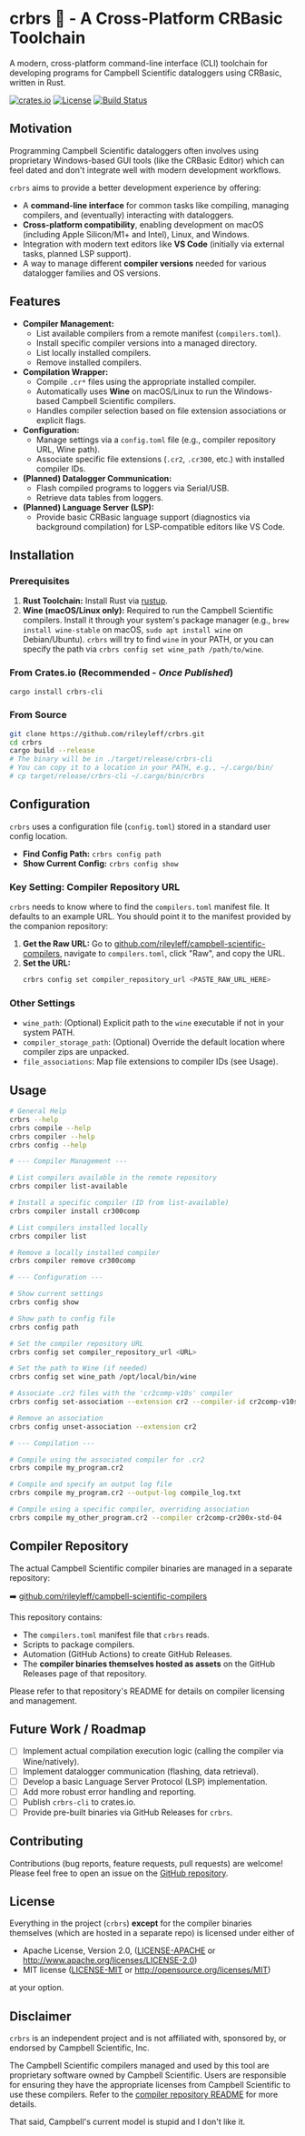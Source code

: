 # crbrs 🦀 - A Cross-Platform CRBasic Toolchain

A modern, cross-platform command-line interface (CLI) toolchain for developing programs for Campbell Scientific dataloggers using CRBasic, written in Rust.

[![crates.io](https://img.shields.io/crates/v/crbrs-cli.svg?style=flat-square)](https://crates.io/crates/crbrs-cli) <!-- Placeholder -->
[![License](https://img.shields.io/badge/license-MIT%2FApache--2.0-blue?style=flat-square)](./LICENSE-MIT) <!-- Choose MIT/Apache or just one -->
[![Build Status](https://img.shields.io/github/actions/workflow/status/rileyleff/crbrs/rust.yml?branch=main&style=flat-square)](https://github.com/rileyleff/crbrs/actions?query=workflow%3ARust) <!-- Placeholder for your CI workflow file -->

## Motivation

Programming Campbell Scientific dataloggers often involves using proprietary Windows-based GUI tools (like the CRBasic Editor) which can feel dated and don't integrate well with modern development workflows.

`crbrs` aims to provide a better development experience by offering:

*   A **command-line interface** for common tasks like compiling, managing compilers, and (eventually) interacting with dataloggers.
*   **Cross-platform compatibility**, enabling development on macOS (including Apple Silicon/M1+ and Intel), Linux, and Windows.
*   Integration with modern text editors like **VS Code** (initially via external tasks, planned LSP support).
*   A way to manage different **compiler versions** needed for various datalogger families and OS versions.

## Features

*   **Compiler Management:**
    *   List available compilers from a remote manifest (`compilers.toml`).
    *   Install specific compiler versions into a managed directory.
    *   List locally installed compilers.
    *   Remove installed compilers.
*   **Compilation Wrapper:**
    *   Compile `.cr*` files using the appropriate installed compiler.
    *   Automatically uses **Wine** on macOS/Linux to run the Windows-based Campbell Scientific compilers.
    *   Handles compiler selection based on file extension associations or explicit flags.
*   **Configuration:**
    *   Manage settings via a `config.toml` file (e.g., compiler repository URL, Wine path).
    *   Associate specific file extensions (`.cr2`, `.cr300`, etc.) with installed compiler IDs.
*   **(Planned) Datalogger Communication:**
    *   Flash compiled programs to loggers via Serial/USB.
    *   Retrieve data tables from loggers.
*   **(Planned) Language Server (LSP):**
    *   Provide basic CRBasic language support (diagnostics via background compilation) for LSP-compatible editors like VS Code.

## Installation

### Prerequisites

1.  **Rust Toolchain:** Install Rust via [rustup](https://rustup.rs/).
2.  **Wine (macOS/Linux only):** Required to run the Campbell Scientific compilers. Install it through your system's package manager (e.g., `brew install wine-stable` on macOS, `sudo apt install wine` on Debian/Ubuntu). `crbrs` will try to find `wine` in your PATH, or you can specify the path via `crbrs config set wine_path /path/to/wine`.

### From Crates.io (Recommended - *Once Published*)

```bash
cargo install crbrs-cli
```

### From Source

```bash
git clone https://github.com/rileyleff/crbrs.git
cd crbrs
cargo build --release
# The binary will be in ./target/release/crbrs-cli
# You can copy it to a location in your PATH, e.g., ~/.cargo/bin/
# cp target/release/crbrs-cli ~/.cargo/bin/crbrs
```

## Configuration

`crbrs` uses a configuration file (`config.toml`) stored in a standard user config location.

*   **Find Config Path:** `crbrs config path`
*   **Show Current Config:** `crbrs config show`

### Key Setting: Compiler Repository URL

`crbrs` needs to know where to find the `compilers.toml` manifest file. It defaults to an example URL. You should point it to the manifest provided by the companion repository:

1.  **Get the Raw URL:** Go to [github.com/rileyleff/campbell-scientific-compilers](https://github.com/rileyleff/campbell-scientific-compilers), navigate to `compilers.toml`, click "Raw", and copy the URL.
2.  **Set the URL:**
    ```bash
    crbrs config set compiler_repository_url <PASTE_RAW_URL_HERE>
    ```

### Other Settings

*   `wine_path`: (Optional) Explicit path to the `wine` executable if not in your system PATH.
*   `compiler_storage_path`: (Optional) Override the default location where compiler zips are unpacked.
*   `file_associations`: Map file extensions to compiler IDs (see Usage).

## Usage

```bash
# General Help
crbrs --help
crbrs compile --help
crbrs compiler --help
crbrs config --help

# --- Compiler Management ---

# List compilers available in the remote repository
crbrs compiler list-available

# Install a specific compiler (ID from list-available)
crbrs compiler install cr300comp

# List compilers installed locally
crbrs compiler list

# Remove a locally installed compiler
crbrs compiler remove cr300comp

# --- Configuration ---

# Show current settings
crbrs config show

# Show path to config file
crbrs config path

# Set the compiler repository URL
crbrs config set compiler_repository_url <URL>

# Set the path to Wine (if needed)
crbrs config set wine_path /opt/local/bin/wine

# Associate .cr2 files with the 'cr2comp-v10s' compiler
crbrs config set-association --extension cr2 --compiler-id cr2comp-v10s

# Remove an association
crbrs config unset-association --extension cr2

# --- Compilation ---

# Compile using the associated compiler for .cr2
crbrs compile my_program.cr2

# Compile and specify an output log file
crbrs compile my_program.cr2 --output-log compile_log.txt

# Compile using a specific compiler, overriding association
crbrs compile my_other_program.cr2 --compiler cr2comp-cr200x-std-04
```

## Compiler Repository

The actual Campbell Scientific compiler binaries are managed in a separate repository:

➡️ [github.com/rileyleff/campbell-scientific-compilers](https://github.com/rileyleff/campbell-scientific-compilers)

This repository contains:

*   The `compilers.toml` manifest file that `crbrs` reads.
*   Scripts to package compilers.
*   Automation (GitHub Actions) to create GitHub Releases.
*   The **compiler binaries themselves hosted as assets** on the GitHub Releases page of that repository.

Please refer to that repository's README for details on compiler licensing and management.

## Future Work / Roadmap

*   [ ] Implement actual compilation execution logic (calling the compiler via Wine/natively).
*   [ ] Implement datalogger communication (flashing, data retrieval).
*   [ ] Develop a basic Language Server Protocol (LSP) implementation.
*   [ ] Add more robust error handling and reporting.
*   [ ] Publish `crbrs-cli` to crates.io.
*   [ ] Provide pre-built binaries via GitHub Releases for `crbrs`.

## Contributing

Contributions (bug reports, feature requests, pull requests) are welcome! Please feel free to open an issue on the [GitHub repository](https://github.com/rileyleff/crbrs/issues).

## License

Everything in the project (`crbrs`) **except** for the compiler binaries themselves (which are hosted in a separate repo) is licensed under either of

*   Apache License, Version 2.0, ([LICENSE-APACHE](./LICENSE-APACHE) or http://www.apache.org/licenses/LICENSE-2.0)
*   MIT license ([LICENSE-MIT](./LICENSE-MIT) or http://opensource.org/licenses/MIT)

at your option.

## Disclaimer

`crbrs` is an independent project and is not affiliated with, sponsored by, or endorsed by Campbell Scientific, Inc.

The Campbell Scientific compilers managed and used by this tool are proprietary software owned by Campbell Scientific. Users are responsible for ensuring they have the appropriate licenses from Campbell Scientific to use these compilers. Refer to the [compiler repository README](https://github.com/rileyleff/campbell-scientific-compilers/blob/main/README.md) for more details.

That said, Campbell's current model is stupid and I don't like it.
